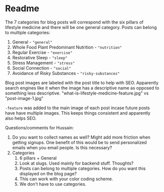 # Readme

The 7 categories for blog posts will correspond with the six pillars of lifestyle medicine and there will be one general category. Posts can belong to multiple categories:

1. General                                - `"general"`
2. Whole Food Plant Predominant Nutrition - `"nutrition"`
3. Regular Exercise                       - `"exercise"`
4. Restorative Sleep                      - `"sleep"`
5. Stress Management                      - `"stress"`
6. Social Connection                      - `"social"`
7. Avoidance of Risky Substances          - `"risky-substances"`

Blog post images are labeled with the post title to help with SEO. Apparently search engines like it when the image has a descriptive name as opposed to something less descriptive. "what-is-lifestyle-medicine-feature.jpg" vs "post-image-1.jpg"

`-feature` was added to the main image of each post incase future posts have have multiple images. This keeps things consistent and apparently also helps SEO.

Questions/comments for Hussain:

1. Do you want to collect names as well? Might add more friction when getting signups. One benefit of this would be to send personalized emails when you email people. Is this necessary?
2. Categories
   1. 6 pillars + General
   2. Look at slugs. Used mainly for backend stuff. Thoughts?
   3. Posts can belong to multiple categories. How do you want this displayed on the blog page?
   4. This can work with your color coding scheme.
   5. We don't have to use categories.
